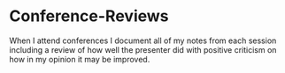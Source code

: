 # Conference-Reviews
When I attend conferences I document all of my notes from each session including a review of how well the presenter did with positive criticism on how in my opinion it may be improved.

